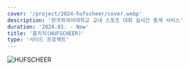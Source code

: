 ```yaml
---
cover: '/project/2024-hufscheer/cover.webp'
description: '한국외국어대학교 교내 스포츠 대회 실시간 중계 서비스'
duration: '2024.01. - Now'
title: '훕치치(HUFSCHEER)'
type: '사이드 프로젝트'
---
```


![HUFSCHEER](/project/2024-hufscheer/cover.webp)
